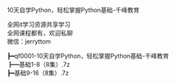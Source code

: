 10天自学Python，轻松掌握Python基础-千峰教育

全网it学习资源共享学习<br>全网课程都有，欢迎私聊<br>微信：jerryttom<br>

┣━qf0001-10天自学Python，轻松掌握Python基础-千峰教育<br> ┣━基础1-8（8集）.7z<br> ┣━基础9-16（8集）.7z